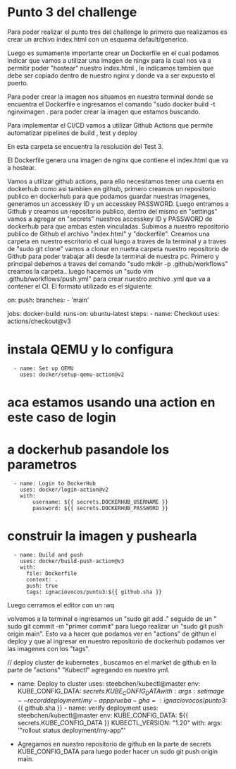 # Punto 3 del challenge

Para poder realizar el punto tres del challenge lo primero que realizamos es crear un archivo index.html con un esquema default/generico.

Luego es sumamente importante crear un Dockerfile en el cual podamos indicar que vamos a utilizar una imagen de ningx para
la cual nos va a permitir poder "hostear" nuestro index.html , le indicamos tambien que debe ser copiado dentro de nuestro nginx y donde va a ser expuesto el puerto.

Para poder crear la imagen nos situamos en nuestra terminal donde se encuentra el Dockerfile e ingresamos el comando
"sudo docker build -t nginximagen . para poder crear la imagen que estamos buscando.

Para implementar el CI/CD vamos a utilizar Github Actions que permite automatizar pipelines de build , test y deploy 

En esta carpeta se encuentra la resolución del Test 3.

El Dockerfile genera una imagen de nginx que contiene el index.html que va a hostear.


Vamos a utilizar github actions, para ello necesitamos tener una cuenta en dockerhub como asi tambien en github, primero creamos un repositorio publico en dockerhub para que podamos guardar nuestras imagenes, generamos un accesskey ID y un accesskey PASSWORD. Luego entramos a Github y creamos un repositorio publico, dentro del mismo en "settings" vamos a agregar en "secrets" nuestros accesskey ID y PASSWORD de dockerhub para que ambas esten vinculadas. Subimos a nuestro repositorio publico de Github el archivo "index.html" y "dockerfile". Creamos una carpeta en nuestro escritorio el cual luego a traves de la terminal y a traves de "sudo git clone" vamos a clonar en nuetra carpeta nuestro repositorio de Github para poder trabajar alli desde la terminal de nuestra pc. Primero y principal debemos a traves del comando "sudo mkdir -p .github/workflows" creamos la carpeta.. luego hacemos un "sudo vim .github/workflows/push.yml" para crear nuestro archivo .yml que va a contener el CI. El formato utilizado es el siguiente:


on:
  push:
    branches:
      - 'main'

jobs:
  docker-build:
    runs-on: ubuntu-latest
    steps:
      - name: Checkout
        uses: actions/checkout@v3
 # instala QEMU y lo configura
      - name: Set up QEMU
        uses: docker/setup-qemu-action@v2
 # aca estamos usando una action en este caso de login
 # a dockerhub pasandole los parametros  
      - name: Login to DockerHub
        uses: docker/login-action@v2
        with:
            username: ${{ secrets.DOCKERHUB_USERNAME }}
            password: ${{ secrets.DOCKERHUB_PASSWORD }}
 # construir la imagen y pushearla
      - name: Build and push
        uses: docker/build-push-action@v3
        with:
          file: Dockerfile
          context: .
          push: true
          tags: ignaciovocos/punto3:${{ github.sha }}
          
Luego cerramos el editor con un :wq

volvemos a la terminal e ingresamos un "sudo git add ." seguido de un " sudo git commit -m "primer commit" para luego realizar un "sudo git push origin main". Esto va a hacer que podamos ver en "actions" de githun el deploy y que al ingresar en nuestro repositorio de dockerhub podamos ver las imagenes con los "tags".

// deploy cluster de kubernetes , buscamos en el market de github en la parte de "actions"  "Kubectl" agregando en nuestro yml. 

- name: Deploy to cluster
        uses: steebchen/kubectl@master
        env:
          KUBE_CONFIG_DATA: ${{ secrets.KUBE_CONFIG_DATA }}
        with:
          args: set image --record deployment/my-app prueba-gha=:ignaciovocos/punto3:${{ github.sha }}
      - name: verify deployment
        uses: steebchen/kubectl@master
        env:
          KUBE_CONFIG_DATA: ${{ secrets.KUBE_CONFIG_DATA }}
          KUBECTL_VERSION: "1.20"
        with:
          args: '"rollout status deployment/my-app"'

* Agregamos en nuestro repositorio de github en la parte de secrets KUBE_CONFIG_DATA para luego poder hacer un sudo git push origin main.



